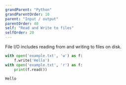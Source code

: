 ```yaml
---
grandParent: "Python"
grandParentOrder: 10
parent: "Input / output"
parentOrder: 40
self: "Read and Write to files"
selfOrder: 20
---
```


File I/O includes reading from and writing to files on disk.

```python
with open('example.txt', 'w') as f:
    f.write('Hello')
with open('example.txt', 'r') as f:
    print(f.read())
```
```output
Hello
```
